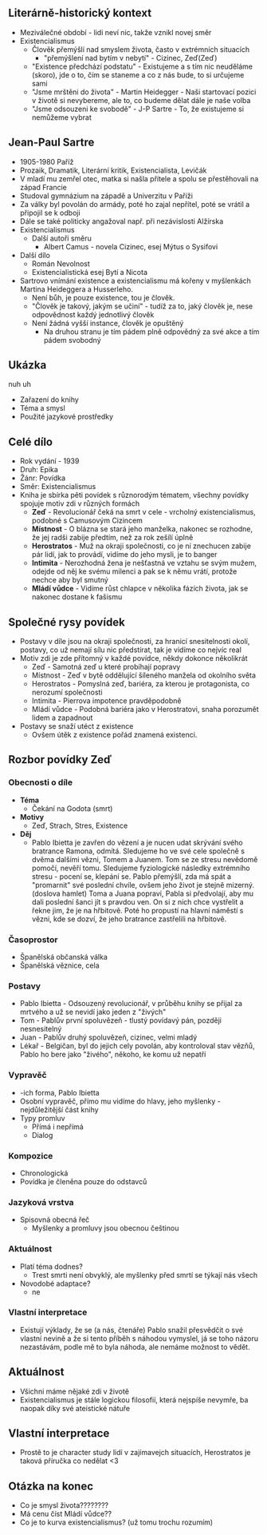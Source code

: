 ## Literárně-historický kontext
- Meziválečné období - lidi neví nic, takže vznikl novej směr 
- Existencialismus
	- Člověk přemýšlí nad smyslem života, často v extrémních situacích
		- "přemýšlení nad bytím v nebytí" - Cizinec, Zeď(Zeď)
	- "Existence předchází podstatu" - Existujeme a s tím nic neuděláme (skoro), jde o to, čím se staneme a co z nás bude, to si určujeme sami
	- "Jsme mrštěni do života" - Martin Heidegger - Naši startovací pozici v životě si nevybereme, ale to, co budeme dělat dále je naše volba
	- "Jsme odsouzeni ke svobodě" - J-P Sartre - To, že existujeme si nemůžeme vybrat
## Jean-Paul Sartre
- 1905-1980 Paříž
- Prozaik, Dramatik, Literární kritik, Existencialista, Levičák
- V mladí mu zemřel otec, matka si našla přítele a spolu se přestěhovali na západ Francie
- Studoval gymnázium na západě a Univerzitu v Paříži
- Za války byl povolán do armády, poté ho zajal nepřítel, poté se vrátil a připojil se k odboji
- Dále se také politicky angažoval např. při nezávislosti Alžírska
- Existencialismus
	- Další autoři směru
		- Albert Camus - novela Cizinec, esej Mýtus o Sysifovi
- Další dílo
	- Román Nevolnost
	- Existencialistická esej Bytí a Nicota
- Sartrovo vnímání existence a existencialismu má kořeny v myšlenkách Martina Heideggera a Husserleho.
	- Není bůh, je pouze existence, tou je člověk.
	- "Člověk je takový, jakým se učiní" - tudíž za to, jaký člověk je, nese odpovědnost každý jednotlivý člověk
	- Není žádná vyšší instance, člověk je opuštěný
		- Na druhou stranu je tím pádem plně odpovědný za své akce a tím pádem svobodný
## Ukázka
nuh uh
- Zařazení do knihy
- Téma a smysl
- Použité jazykové prostředky
## Celé dílo
- Rok vydání - 1939
- Druh: Epika
- Žánr: Povídka
- Směr: Existencialismus
- Kniha je sbírka pěti povídek s různorodým tématem, všechny povídky spojuje motiv zdi v různých formách
	- **Zeď** - Revolucionář čeká na smrt v cele - vrcholný existencialismus, podobné s Camusovým Cizincem
	- **Místnost** - O blázna se stará jeho manželka, nakonec se rozhodne, že jej radši zabije předtím, než za rok zešílí úplně
	- **Herostratos** - Muž na okraji společnosti, co je ní znechucen zabije pár lidí, jak to provádí, vidíme do jeho mysli, je to banger
	- **Intimita** - Nerozhodná žena je nešťastná ve vztahu se svým mužem, odejde od něj ke svému milenci a pak se k němu vrátí, protože nechce aby byl smutný
	- **Mládí vůdce** - Vidíme růst chlapce v několika fázích života, jak se nakonec dostane k fašismu
## Společné rysy povídek
- Postavy v díle jsou na okraji společnosti, za hranicí snesitelnosti okolí, postavy, co už nemají sílu nic předstírat, tak je vidíme co nejvíc real
- Motiv zdi je zde přítomný v každé povídce, někdy dokonce několikrát
	- Zeď - Samotná zeď u které probíhají popravy
	- Místnost - Zeď v bytě oddělující šíleného manžela od okolního světa
	- Herostratos - Pomyslná zeď, bariéra, za kterou je protagonista, co nerozumí společnosti
	- Intimita - Pierrova impotence pravděpodobně
	- Mládí vůdce - Podobná bariéra jako v Herostratovi, snaha porozumět lidem a zapadnout
- Postavy se snaží utéct z existence
	- Ovšem útěk z existence pořád znamená existenci.
## Rozbor povídky Zeď
### Obecnosti o díle
- **Téma**
	- Čekání na Godota (smrt)
- **Motivy**
	- Zeď, Strach, Stres, Existence
- **Děj**
	- Pablo Ibietta je zavřen do vězení a je nucen udat skrývání svého bratrance Ramona, odmítá. Sledujeme ho ve své cele společně s dvěma dalšími vězni, Tomem a Juanem. Tom se ze stresu nevědomě pomočí, nevěří tomu. Sledujeme fyziologické následky extrémního stresu - pocení se, klepání se. Pablo přemýšlí, zda má spát a "promarnit" své poslední chvíle, ovšem jeho život je stejně mizerný. (doslova hamlet) Toma a Juana popraví, Pabla si předvolají, aby mu dali poslední šanci jít s pravdou ven. On si z nich chce vystřelit a řekne jim, že je na hřbitově. Poté ho propustí na hlavní náměstí s vězni, kde se dozví, že jeho bratrance zastřelili na hřbitově.
### Časoprostor
- Španělská občanská válka
- Španělská věznice, cela
### Postavy
- Pablo Ibietta - Odsouzený revolucionář, v průběhu knihy se přijal za mrtvého a už se nevidí jako jeden z "živých"
- Tom - Pablův první spoluvězeň - tlustý povídavý pán, později nesnesitelný
- Juan - Pablův druhý spoluvězeň, cizinec, velmi mladý
- Lékař - Belgičan, byl do jejich cely povolán, aby kontroloval stav vězňů, Pablo ho bere jako "živého", někoho, ke komu už nepatří
### Vypravěč
- -ich forma, Pablo Ibietta
- Osobní vypravěč, přímo mu vidíme do hlavy, jeho myšlenky - nejdůležitější část knihy
- Typy promluv
    - Přímá i nepřímá
    - Dialog
### Kompozice
- Chronologická
- Povídka je členěna pouze do odstavců
### Jazyková vrstva
- Spisovná obecná řeč
	- Myšlenky a promluvy jsou obecnou češtinou
### Aktuálnost
- Platí téma dodnes?
	- Trest smrti není obvyklý, ale myšlenky před smrtí se týkají nás všech
- Novodobé adaptace?
	- ne
### Vlastní interpretace
- Existují výklady, že se (a nás, čtenáře) Pablo snažil přesvědčit o své vlastní nevině a že si tento příběh s náhodou vymyslel, já se toho názoru nezastávám, podle mě to byla náhoda, ale nemáme možnost to vědět.
## Aktuálnost
- Všichni máme nějaké zdi v životě
- Existencialismus je stále logickou filosofií, která nejspíše nevymře, ba naopak díky své ateistické nátuře
## Vlastní interpretace
- Prostě to je character study lidí v zajímavejch situacích, Herostratos je taková příručka co nedělat <3
## Otázka na konec
- Co je smysl života????????
- Má cenu číst Mládí vůdce??
- Co je to kurva existencialismus? (už tomu trochu rozumím)